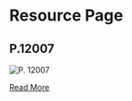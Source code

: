 # Resource Page

## P.12007

![P. 12007](https://berlpap.smb.museum/Original/P_12007_S1_001.jpg)

[Read More](https://berlpap.smb.museum/16501/)
